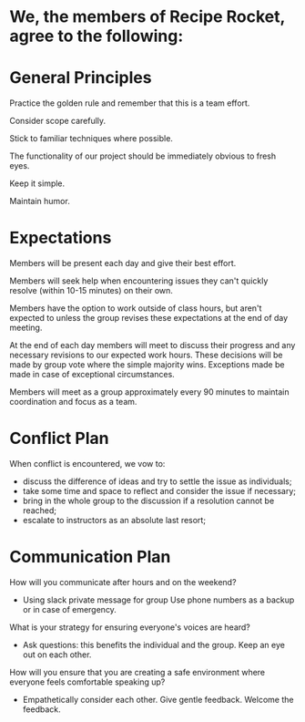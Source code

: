 # We, the members of Recipe Rocket, agree to the following:

# General Principles
Practice the golden rule and remember that this is a team effort.

Consider scope carefully.

Stick to familiar techniques where possible.

The functionality of our project should be immediately obvious to fresh eyes.

Keep it simple.

Maintain humor.

# Expectations

Members will be present each day and give their best effort.

Members will seek help when encountering issues they can't quickly resolve (within 10-15 minutes) on their own.

Members have the option to work outside of class hours, but aren't expected to unless the group revises these expectations at the end of day meeting.

At the end of each day members will meet to discuss their progress and any necessary revisions to our expected work hours. These decisions will be made by group vote where the simple majority wins. Exceptions made be made in case of exceptional circumstances.

Members will meet as a group approximately every 90 minutes to maintain coordination and focus as a team.

# Conflict Plan 

When conflict is encountered, we vow to:
* discuss the difference of ideas and try to settle the issue as individuals;
* take some time and space to reflect and consider the issue if necessary;
* bring in the whole group to the discussion if a resolution cannot be reached;
* escalate to instructors as an absolute last resort;

# Communication Plan 
How will you communicate after hours and on the weekend? 
- Using slack private message for group Use phone numbers as a backup or in case of emergency.

What is your strategy for ensuring everyone's voices are heard? 
- Ask questions: this benefits the individual and the group. Keep an eye out on each other.

How will you ensure that you are creating a safe environment where everyone feels comfortable speaking up? 
- Empathetically consider each other. Give gentle feedback. Welcome the feedback.

